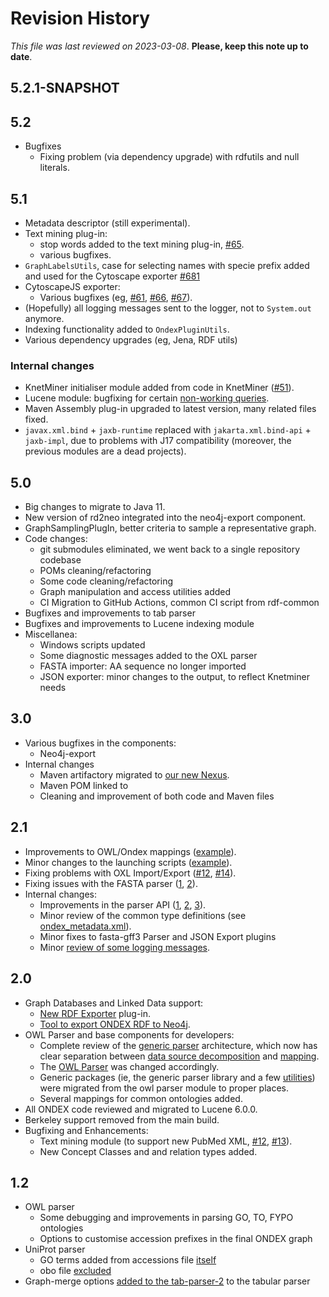 # Revision History

*This file was last reviewed on 2023-03-08*. **Please, keep this note up to date**.

## 5.2.1-SNAPSHOT

## 5.2
* Bugfixes
  * Fixing problem (via dependency upgrade) with rdfutils and null literals.

## 5.1
* Metadata descriptor (still experimental).
* Text mining plug-in:
  * stop words added to the text mining plug-in, [#65][i65].
  * various bugfixes.
* `GraphLabelsUtils`, case for selecting names with specie prefix added and used for the Cytoscape exporter [#681][i681]
* CytoscapeJS exporter:
  * Various bugfixes (eg, [#61][i61], [#66][i66], [#67][i67]).
* (Hopefully) all logging messages sent to the logger, not to `System.out` anymore.
* Indexing functionality added to `OndexPluginUtils`.
* Various dependency upgrades (eg, Jena, RDF utils)
  
[i681]: https://github.com/Rothamsted/knetminer/issues/681
[i65]: https://github.com/Rothamsted/knetbuilder/issues/65
[i61]: https://github.com/Rothamsted/knetbuilder/issues/61
[i66]: https://github.com/Rothamsted/knetbuilder/issues/66
[i67]: https://github.com/Rothamsted/knetbuilder/issues/67

### Internal changes
* KnetMiner initialiser module added from code in KnetMiner ([#51][i51]).
* Lucene module: bugfixing for certain [non-working queries][i53].
* Maven Assembly plug-in upgraded to latest version, many related files fixed.
* `javax.xml.bind` + `jaxb-runtime` replaced with `jakarta.xml.bind-api` + `jaxb-impl`, due to problems with J17 compatibility 
(moreover, the previous modules are a dead projects).


[i51]: https://github.com/Rothamsted/knetbuilder/issues/51
[i53]: https://github.com/Rothamsted/knetbuilder/issues/53

## 5.0
* Big changes to migrate to Java 11.
* New version of rd2neo integrated into the neo4j-export component.
* GraphSamplingPlugIn, better criteria to sample a representative graph.
* Code changes:
  * git submodules eliminated, we went back to a single repository codebase
  * POMs cleaning/refactoring
  * Some code cleaning/refactoring
  * Graph manipulation and access utilities added
  * CI Migration to GitHub Actions, common CI script from rdf-common
* Bugfixes and improvements to tab parser
* Bugfixes and improvements to Lucene indexing module
* Miscellanea:
  * Windows scripts updated
  * Some diagnostic messages added to the OXL parser
  * FASTA importer: AA sequence no longer imported
  * JSON exporter: minor changes to the output, to reflect Knetminer needs
 
## 3.0
* Various bugfixes in the components:
  * Neo4j-export
* Internal changes
  * Maven artifactory migrated to [our new Nexus](https://knetminer.org/artifactory/).
  * Maven POM linked to 
  * Cleaning and improvement of both code and Maven files

## 2.1
  * Improvements to OWL/Ondex mappings ([example](https://github.com/Rothamsted/ondex-knet-builder/commit/eff609d09550cc96f2ed877a91b45764aa6528e6)). 
  * Minor changes to the launching scripts ([example](https://github.com/Rothamsted/ondex-desktop/commit/0b2f5145207fb21553b682c78f81752b553eed09)).
  * Fixing problems with OXL Import/Export ([#12](https://github.com/Rothamsted/ondex-knet-builder/issues/12), [#14](https://github.com/Rothamsted/ondex-knet-builder/issues/14)).
  * Fixing issues with the FASTA parser ([1](https://github.com/Rothamsted/ondex-knet-builder/commit/3795afd8c10c3000bbc6f443dd0b33b5cd309f5a), [2](https://github.com/Rothamsted/ondex-knet-builder/commit/dbea4cd20bbbcfe2140a284c187d5fd4b66a5add)).
  * Internal changes:  
    * Improvements in the parser API ([1](https://github.com/Rothamsted/ondex-base/commit/4e3d238111a3367c7531b4815c0a777b1261ed6f), [2](https://github.com/Rothamsted/ondex-base/commit/7b3406761162ef0aa44f2706a349f341d3d8a9a1), [3](https://github.com/Rothamsted/ondex-base/commit/ff79d961a4f0fcf5c3a15d8ec7be99e694660419)).  
    * Minor review of the common type definitions (see [ondex_metadata.xml](https://github.com/Rothamsted/ondex-base/blob/master/datadir/src/main/resources/xml/ondex_metadata.xml)).  
    * Minor fixes to fasta-gff3 Parser and JSON Export plugins
    * Minor [review of some logging messages](https://github.com/Rothamsted/ondex-base/commit/38238b3fb0460a7d2e8417610b03309dfa5dfa74).  
  

## 2.0
  * Graph Databases and Linked Data support:
    * [New RDF Exporter](modules/rdf-export-2) plug-in.
    * [Tool to export ONDEX RDF to Neo4j](modules/neo4j-export).
  * OWL Parser and base components for developers:
    * Complete review of the [generic parser](https://github.com/Rothamsted/ondex-base/tree/master/core/parser-api) architecture, 
      which now has clear separation between [data source decomposition](https://github.com/Rothamsted/ondex-base/blob/master/core/parser-api/src/main/java/net/sourceforge/ondex/parser/Scanner.java) 
      and [mapping](https://github.com/Rothamsted/ondex-base/blob/master/core/parser-api/src/main/java/net/sourceforge/ondex/parser/Mapper.java). 
    * The [OWL Parser](https://github.com/Rothamsted/ondex-knet-builder/tree/master/modules/owl-parser/src/main/java/net/sourceforge/ondex/parser/owl) 
      was changed accordingly.
    * Generic packages (ie, the generic parser library and a few [utilities](https://github.com/Rothamsted/ondex-base/tree/master/core/base/src/main/java/net/sourceforge/ondex/core/util))
      were migrated from the owl parser module to proper places.
    * Several mappings for common ontologies added.
  * All ONDEX code reviewed and migrated to Lucene 6.0.0.  
  * Berkeley support removed from the main build.
  * Bugfixing and Enhancements:  
  	 * Text mining module (to support new PubMed XML, [#12](https://github.com/Rothamsted/ondex-knet-builder/issues/12), [#13](https://github.com/Rothamsted/ondex-knet-builder/issues/12)).
  	 * New Concept Classes and and relation types added.


## 1.2
  * OWL parser
    * Some debugging and improvements in parsing GO, TO, FYPO ontologies
    * Options to customise accession prefixes in the final ONDEX graph
  * UniProt parser
    * GO terms added from accessions file [itself](https://github.com/Rothamsted/ondex-knet-builder/commit/b07c6469c7631a82bce65a46226abcaa0d3a2a00)
    * obo file [excluded](https://github.com/Rothamsted/ondex-knet-builder/commit/6c383b8d2be4455be0c132b1065947af40c715e0)
  * Graph-merge options [added to the tab-parser-2](https://github.com/Rothamsted/ondex-knet-builder/commit/c0d907b099999635ecf577f32fec9fb8e0310e48) to the tabular parser
